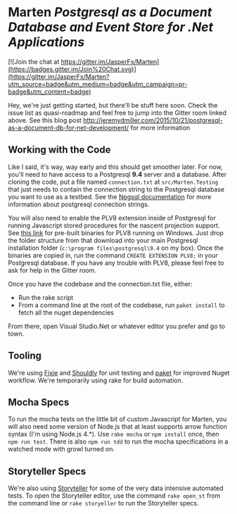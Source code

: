 # Marten _Postgresql as a Document Database and Event Store for .Net Applications_

[![Join the chat at https://gitter.im/JasperFx/Marten](https://badges.gitter.im/Join%20Chat.svg)](https://gitter.im/JasperFx/Marten?utm_source=badge&utm_medium=badge&utm_campaign=pr-badge&utm_content=badge)


Hey, we're just getting started, but there'll be stuff here soon. Check the issue list as quasi-roadmap and feel free to jump into the Gitter room linked above.
See this blog post http://jeremydmiller.com/2015/10/21/postgresql-as-a-document-db-for-net-development/ for more information

## Working with the Code

Like I said, it's way, way early and this should get smoother later. For now, you'll need to have access to a Postgresql **9.4** server and a database. After cloning the code, put a file named `connection.txt` at `src/Marten.Testing` that just needs to contain the connection string to the Postgresql database you want to use as a testbed. See the [Npgsql documentation](http://www.npgsql.org/doc/connection-string-parameters.html) for more information about postgresql connection strings.

You will also need to enable the PLV8 extension inside of Postgresql for running Javascript stored procedures for the nascent projection support. See
[this link](http://www.postgresonline.com/journal/archives/341-PLV8-binaries-for-PostgreSQL-9.4-windows-both-32-bit-and-64-bit.html) for pre-built binaries for PLV8 running on Windows. Just drop the folder structure from that download into your main Postgresql installation folder (`c:\program files\postgresql\9.4` on my box). Once the binaries are copied in, run the command `CREATE EXTENSION PLV8;` in your Postgresql database. 
If you have any trouble with PLV8, please feel free to ask for help in the Gitter room.


Once you have the codebase and the connection.txt file, either:

* Run the rake script
* From a command line at the root of the codebase, run `paket install` to fetch all the nuget dependencies

From there, open Visual Studio.Net or whatever editor you prefer and go to town.

## Tooling

We're using [Fixie](https://github.com/fixie/fixie) and [Shouldly](https://github.com/shouldly/shouldly) for unit testing and [paket](https://fsprojects.github.io/Paket/) for improved Nuget workflow. We're temporarily using rake for build automation.

## Mocha Specs

To run the mocha tests on the little bit of custom Javascript for Marten, you will also need some version of Node.js that at least supports arrow function
syntax (I'm using Node.js 4.*). Use `rake mocha` or `npm install` once, then `npm run test`. There is also `npm run tdd` to run the mocha specifications
in a watched mode with growl turned on. 

## Storyteller Specs

We're also using [Storyteller](http://storyteller.github.io) for some of the very data intensive automated tests. To open the Storyteller editor, use the command `rake open_st` from the command line or `rake storyeller` to run the Storyteller specs.

